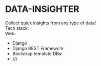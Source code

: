 # DATA-INSiGHTER
Collect quick insights from any type of data!<br>
Tech stack:<br>
Web:<br>
- Django
- Django REST Framework
- Bootstrap template
  DBs:<br>
- ///
